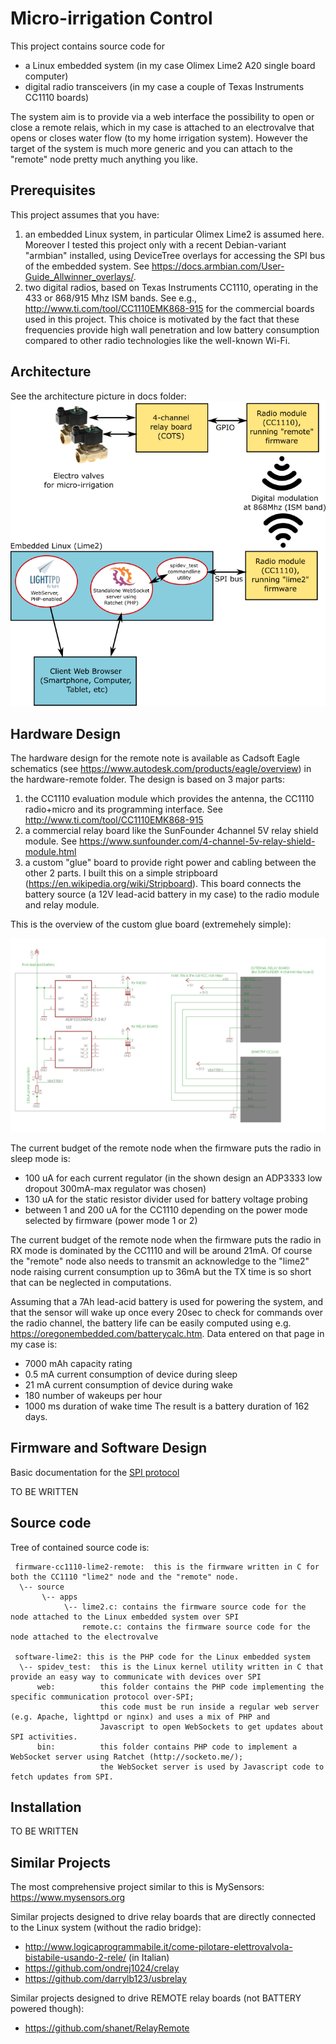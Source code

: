 # Micro-irrigation Control #

This project contains source code for 
 - a Linux embedded system (in my case Olimex Lime2 A20 single board computer)
 - digital radio transceivers (in my case a couple of Texas Instruments CC1110 boards)

The system aim is to provide via a web interface the possibility to open or close a remote relais,
which in my case is attached to an electrovalve that opens or closes water flow (to my home irrigation system).
However the target of the system is much more generic and you can attach to the "remote" node pretty much
anything you like.

## Prerequisites ##

This project assumes that you have:
1. an embedded Linux system, in particular Olimex Lime2 is assumed here.
   Moreover I tested this project only with a recent Debian-variant "armbian" installed, using DeviceTree overlays for
   accessing the SPI bus of the embedded system. See https://docs.armbian.com/User-Guide_Allwinner_overlays/.
2. two digital radios, based on Texas Instruments CC1110, operating in the 433 or 868/915 Mhz ISM bands.
   See e.g., http://www.ti.com/tool/CC1110EMK868-915 for the commercial boards used in this project.
   This choice is motivated by the fact that these frequencies provide high wall penetration and low battery consumption
   compared to other radio technologies like the well-known Wi-Fi.


## Architecture ##

See the architecture picture in docs folder:
<img src="docs/architecture.png" />


## Hardware Design ##

The hardware design for the remote note is available as Cadsoft Eagle schematics (see https://www.autodesk.com/products/eagle/overview)
in the hardware-remote folder. The design is based on 3 major parts:
1) the CC1110 evaluation module which provides the antenna, the CC1110 radio+micro and its programming interface. See http://www.ti.com/tool/CC1110EMK868-915
2) a commercial relay board like the SunFounder 4channel 5V relay shield module. See https://www.sunfounder.com/4-channel-5v-relay-shield-module.html
3) a custom "glue" board to provide right power and cabling between the other 2 parts. I built this on a simple stripboard (https://en.wikipedia.org/wiki/Stripboard).
   This board connects the battery source (a 12V lead-acid battery in my case) to the radio module and relay module.

This is the overview of the custom glue board (extremehely simple):

<img src="hardware-remote/remote_node_schematic.png" />

The current budget of the remote node when the firmware puts the radio in sleep mode is:
 - 100 uA for each current regulator (in the shown design an ADP3333 low dropout 300mA-max regulator was chosen)
 - 130 uA for the static resistor divider used for battery voltage probing
 - between 1 and 200 uA for the CC1110 depending on the power mode selected by firmware (power mode 1 or 2)

The current budget of the remote node when the firmware puts the radio in RX mode is dominated by the CC1110 and will be around 21mA.
Of course the "remote" node also needs to transmit an acknowledge to the "lime2" node raising current consumption up to 36mA but the TX
time is so short that can be neglected in computations.

Assuming that a 7Ah lead-acid battery is used for powering the system, and that the sensor will wake up once every 20sec to check for
commands over the radio channel, the battery life can be easily computed using e.g. https://oregonembedded.com/batterycalc.htm.
Data entered on that page in my case is:
 - 7000 mAh capacity rating
 - 0.5 mA current consumption of device during sleep
 - 21 mA current consumption of device during wake
 - 180 number of wakeups per hour
 - 1000 ms duration of wake time
The result is a battery duration of 162 days.


## Firmware and Software Design ##

Basic documentation for the [SPI protocol](docs/spi-protocol-cc1110-lime2.md)


TO BE WRITTEN


## Source code ##

Tree of contained source code is:

```
 firmware-cc1110-lime2-remote:  this is the firmware written in C for both the CC1110 "lime2" node and the "remote" node. 
  \-- source
       \-- apps    
            \-- lime2.c: contains the firmware source code for the node attached to the Linux embedded system over SPI
                remote.c: contains the firmware source code for the node attached to the electrovalve
  
 software-lime2: this is the PHP code for the Linux embedded system
  \-- spidev_test:  this is the Linux kernel utility written in C that provide an easy way to communicate with devices over SPI
      web:          this folder contains the PHP code implementing the specific communication protocol over-SPI;
                    this code must be run inside a regular web server (e.g. Apache, lighttpd or nginx) and uses a mix of PHP and
                    Javascript to open WebSockets to get updates about SPI activities.
      bin:          this folder contains PHP code to implement a WebSocket server using Ratchet (http://socketo.me/);  
                    the WebSocket server is used by Javascript code to fetch updates from SPI.
```

## Installation ##

TO BE WRITTEN


## Similar Projects ##

The most comprehensive project similar to this is MySensors: https://www.mysensors.org

Similar projects designed to drive relay boards that are directly connected to the Linux system (without the radio bridge):

- http://www.logicaprogrammabile.it/come-pilotare-elettrovalvola-bistabile-usando-2-rele/ (in Italian)
- https://github.com/ondrej1024/crelay
- https://github.com/darrylb123/usbrelay

Similar projects designed to drive REMOTE relay boards (not BATTERY powered though):
- https://github.com/shanet/RelayRemote
